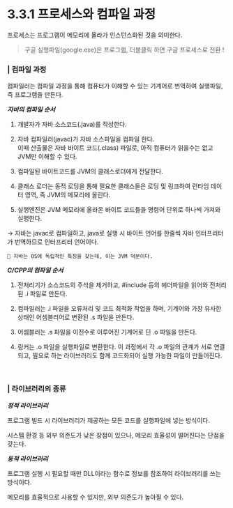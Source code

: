 # 3.3.1 프로세스와 컴파일 과정

프로세스는 프로그램이 메모리에 올라가 인스턴스화된 것을 의미한다.

> 구글 실행파일(google.exe)은 프로그램, 더블클릭 하면 구글 프로세스로 전환 !

### | 컴파일 과정

컴파일러는 컴파일 과정을 통해 컴퓨터가 이해할 수 있는 기계어로 번역하여 실행파일, 즉 프로그램을 만든다.

<b> _자바의 컴파일 순서_ </b>

1. 개발자가 자바 소스코드(.java)를 작성한다.

2. 자바 컴파일러(javac)가 자바 소스파일을 컴파일 한다.  
   이때 산출물은 자바 바이트 코드(.class) 파일로, 아직 컴퓨터가 읽을수는 없고 JVM만 이해할 수 있다.

3. 컴파일된 바이트코드를 JVM의 클래스로더에게 전달한다.

4. 클래스 로더는 동적 로딩을 통해 필요한 클래스들은 로딩 및 링크하여 런타임 데이터 영역, 즉 JVM의 메모리에 올린다.

5. 실행엔진은 JVM 메모리에 올라온 바이트 코드들을 명령어 단위로 하나씩 가져와 실행한다.

&rarr; 자바는 javac로 컴파일하고, java로 실행 시 바이트 언어를 한줄씩 자바 인터프리터가 번역하므로 인터프리터 언어이다.

```
🍒 자바는 OS에 독립적인 특징을 갖는데, 이는 JVM 덕분이다.
```

<b> _C/CPP의 컴파일 순서_ </b>

1. 전처리기가 소스코드의 주석을 제거하고, #include 등의 헤더파일을 읽어와 전처리된 .i 파일로 만든다.

2. 컴파일러는 .i 파일을 오류처리 및 코드 최적화 작업을 하며, 기계어와 가장 유사한 상태인 어셈블리어로 변환된 .s 파일을 만든다.

3. 어셈블러는 .s 파일을 이진수로 이루어진 기계어로 딘 .o 파일을 만든다.

4. 링커는 .o 파일을 실행파일로 변환한다. 이 과정에서 각 .o 파일의 관계가 서로 연결되고, 필요로 하는 라이브러리도 함께 코드화되어 실행 가능한 파일이 만들어진다.

<br />

### | 라이브러리의 종류

<b> _정적 라이브러리_ </b>

프로그램 빌드 시 라이브러리가 제공하는 모든 코드를 실행파일에 넣는 방식이다.

시스템 환경 등 외부 의존도가 낮은 장점이 있으나, 메모리 효율성이 떨어진다는 단점을 갖는다.

<b> _동적 라이브러리_ </b>

프로그램 실행 시 필요할 때만 DLL이라는 함수로 정보를 참조하여 라이브러리를 쓰는 방식이다.

메모리를 효율적으로 사용할 수 있지만, 외부 의존도가 높아질 수 있다.
